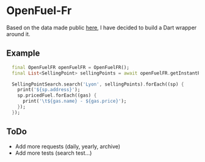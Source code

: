 # OpenFuel-Fr

Based on the data made public [here](https://www.prix-carburants.gouv.fr/rubrique/opendata/), I have decided to build a Dart wrapper around it.

## Example

```dart
  final OpenFuelFR openFuelFR = OpenFuelFR();
  final List<SellingPoint> sellingPoints = await openFuelFR.getInstantPrices();

  SellingPointSearch.search('Lyon', sellingPoints).forEach((sp) {
    print('${sp.address}');
    sp.pricedFuel.forEach((gas) {
      print('\t${gas.name} - ${gas.price}');
    });
  });
```

## ToDo
- Add more requests (daily, yearly, archive)
- Add more tests (search test...)
